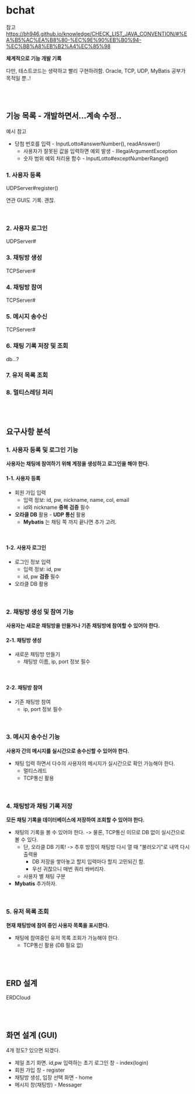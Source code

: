# bchat

참고 https://bh946.github.io/knowledge/CHECK_LIST_JAVA_CONVENTION/#%EA%B5%AC%EA%B8%80-%EC%9E%90%EB%B0%94-%EC%BB%A8%EB%B2%A4%EC%85%98

**체계적으로 기능 개발 기록**

다만, 테스트코드는 생략하고 빨리 구현하려함. Oracle, TCP, UDP, MyBatis 공부가 목적일 뿐..!

<br><br>

## 기능 목록 - 개발하면서...계속 수정..

예시 참고

- 당첨 번호를 입력 - InputLotto#answerNumber(), readAnswer()
  - 사용자가 잘못된 값을 입력하면 예외 발생 - IllegalArgumentException
  - 숫자 범위 예외 처리용 함수 - InputLotto#exceptNumberRange()

### 1. 사용자 등록

UDPServer#register()

연관 GUI도 기록. 괜찮.

<br>

### 2. 사용자 로그인

UDPServer#

### 3. 채팅방 생성

TCPServer#

### 4. 채팅방 참여

TCPServer#

### 5. 메시지 송수신

TCPServer#

### 6. 채팅 기록 저장 및 조회

db...?

### 7. 유저 목록 조회

### 8. 멀티스레딩 처리

<br><br>

## 요구사항 분석

### 1. 사용자 등록 및 로그인 기능

**사용자는 채팅에 참여하기 위해 계정을 생성하고 로그인을 해야 한다.**

#### 1-1. 사용자 등록

- 회원 가입 입력
  - 입력 정보: id, pw, nickname, name, col, email
  - id와 nickname **중복 검증** 필수
- **오라클 DB** 활용 - **UDP 통신** 활용
  - **Mybatis** 는 채팅 쪽 까지 끝나면 추가 고려.


<br>

#### 1-2. 사용자 로그인

- 로그인 정보 입력
  - 입력 정보: id, pw
  - id, pw **검증** 필수
- 오라클 DB 활용

<br>

### 2. 채팅방 생성 및 참여 기능

**사용자는 새로운 채팅방을 만들거나 기존 채팅방에 참여할 수 있어야 한다.**

#### 2-1. 채팅방 생성

- 새로운 채팅방 만들기
  - 채팅방 이름, ip, port 정보 필수

<br>

#### 2-2. 채팅방 참여

- 기존 채팅방 참여
  - ip, port 정보 필수

<br>

### 3. 메시지 송수신 기능

**사용자 간의 메시지를 실시간으로 송수신할 수 있어야 한다.**

- 채팅 입력 하면서 다수의 사용자의 메시지가 실시간으로 확인 가능해야 한다.
  - 멀티스레드
  - TCP통신 활용

<br>

### 4. 채팅방과 채팅 기록 저장

**모든 채팅 기록을 데이터베이스에 저장하여 조회할 수 있어야 한다.**

- 채팅의 기록을 볼 수 있어야 한다. -> 물론, TCP통신 이므로 DB 없이 실시간으로 볼 수 있다.
  - 단, 오라클 DB 기록! -> 추후 방장이 채팅방 다시 열 때 "불러오기"로 내역 다시 출력용
    - DB 저장을 쌓아놓고 할지 입력마다 할지 고민되긴 함.
    - 우선 귀찮으니 매번 쿼리 쏴버리자.
  - 사용자 별 채팅 구분
- **Mybatis** 추가하자.

<br>

### 5. 유저 목록 조회

**현재 채팅방에 참여 중인 사용자 목록을 표시한다.**

- 채팅에 참여중인 유저 목록 조회가 가능해야 한다.
  - TCP통신 활용 (DB 필요 없)

<br><br>

## ERD 설계

ERDCloud

<br><br>

## 화면 설계 (GUI)

4개 정도? 있으면 되겠다.

- 제일 초기 화면. id,pw 입력하는 초기 로그인 창 - index(login)
- 회원 가입 창 - register
- 채팅방 생성, 입장 선택 화면 - home
- 메시지 창(채팅방) - Messager

